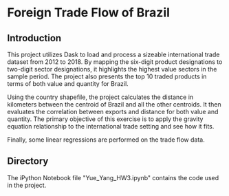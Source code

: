 # Foreign Trade Flow of Brazil

## Introduction
This project utilizes Dask to load and process a sizeable international trade dataset from 2012 to 2018. By mapping the six-digit product designations to two-digit sector designations, it highlights the highest value sectors in the sample period. The project also presents the top 10 traded products in terms of both value and quantity for Brazil. 

Using the country shapefile, the project calculates the distance in kilometers between the centroid of Brazil and all the other centroids. It then evaluates the correlation between exports and distance for both value and quantity. The primary objective of this exercise is to apply the gravity equation relationship to the international trade setting and see how it fits. 

Finally, some linear regressions are performed on the trade flow data. 

## Directory
The iPython Notebook file "Yue_Yang_HW3.ipynb" contains the code used in the project. 
